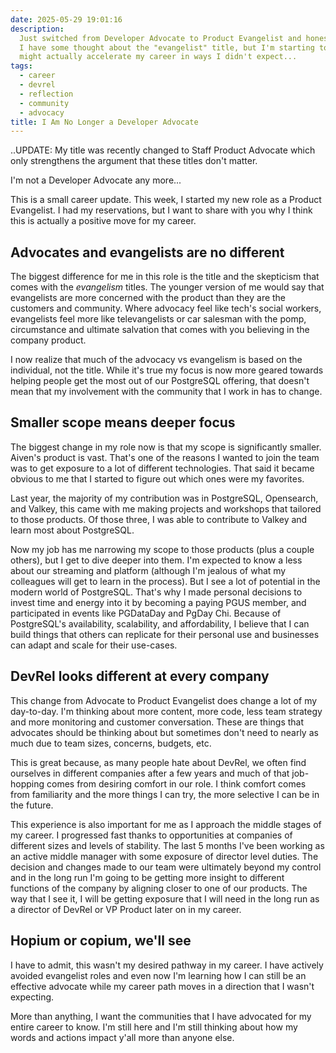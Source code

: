 ```yaml
---
date: 2025-05-29 19:01:16
description:
  Just switched from Developer Advocate to Product Evangelist and honestly,
  I have some thought about the "evangelist" title, but I'm starting to see why this move
  might actually accelerate my career in ways I didn't expect...
tags:
  - career
  - devrel
  - reflection
  - community
  - advocacy
title: I Am No Longer a Developer Advocate
---
```


..UPDATE: My title was recently changed to Staff Product Advocate which only strengthens the argument that these titles don't matter.

I'm not a Developer Advocate any more...

This is a small career update. This week, I started my new role as a Product Evangelist. I had my reservations, but I want to share with you why I think this is actually a positive move for my career.

## Advocates and evangelists are no different

The biggest difference for me in this role is the title and the skepticism that comes with the _evangelism_ titles. The younger version of me would say that evangelists are more concerned with the product than they are the customers and community. Where advocacy feel like tech's social workers, evangelists feel more like televangelists or car salesman with the pomp, circumstance and ultimate salvation that comes with you believing in the company product.

I now realize that much of the advocacy vs evangelism is based on the individual, not the title. While it's true my focus is now more geared towards helping people get the most out of our PostgreSQL offering, that doesn't mean that my involvement with the community that I work in has to change.

## Smaller scope means deeper focus

The biggest change in my role now is that my scope is significantly smaller. Aiven's product is vast. That's one of the reasons I wanted to join the team was to get exposure to a lot of different technologies. That said it became obvious to me that I started to figure out which ones were my favorites.

Last year, the majority of my contribution was in PostgreSQL, Opensearch, and Valkey, this came with me making projects and workshops that tailored to those products. Of those three, I was able to contribute to Valkey and learn most about PostgreSQL.

Now my job has me narrowing my scope to those products (plus a couple others), but I get to dive deeper into them. I'm expected to know a less about our streaming and platform (although I'm jealous of what my colleagues will get to learn in the process). But I see a lot of potential in the modern world of PostgreSQL. That's why I made personal decisions to invest time and energy into it by becoming a paying PGUS member, and participated in events like PGDataDay and PgDay Chi. Because of PostgreSQL's availability, scalability, and affordability, I believe that I can build things that others can replicate for their personal use and businesses can adapt and scale for their use-cases.

## DevRel looks different at every company

This change from Advocate to Product Evangelist does change a lot of my day-to-day. I'm thinking about more content, more code, less team strategy and more monitoring and customer conversation. These are things that advocates should be thinking about but sometimes don't need to nearly as much due to team sizes, concerns, budgets, etc.

This is great because, as many people hate about DevRel, we often find ourselves in different companies after a few years and much of that job-hopping comes from desiring comfort in our role. I think comfort comes from familiarity and the more things I can try, the more selective I can be in the future.

This experience is also important for me as I approach the middle stages of my career. I progressed fast thanks to opportunities at companies of different sizes and levels of stability. The last 5 months I've been working as an active middle manager with some exposure of director level duties. The decision and changes made to our team were ultimately beyond my control and in the long run I'm going to be getting more insight to different functions of the company by aligning closer to one of our products. The way that I see it, I will be getting exposure that I will need in the long run as a director of DevRel or VP Product later on in my career.

## Hopium or copium, we'll see

I have to admit, this wasn't my desired pathway in my career. I have actively avoided evangelist roles and even now I'm learning how I can still be an effective advocate while my career path moves in a direction that I wasn't expecting.

More than anything, I want the communities that I have advocated for my entire career to know. I'm still here and I'm still thinking about how my words and actions impact y'all more than anyone else.

